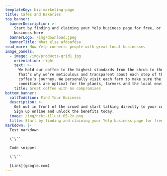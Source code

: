 ```yaml
---
templateKey: biz-marketing-page
title: Cafes and Bakeries
top_banner:
  bannerDescription: >-
    Start by finding and claiming your Yelp business page for free, or add your
    business here
  bannerLogo: /img/download.jpeg
  bannerTitle: What else afdsafdsa
read_more: How Yelp connects people with great local businesses
image_panels:
  - image: /img/products-grid1.jpg
    orientation: right
    text: >-
      We hold our coffee to the highest standards from the shrub to the cup.
      That’s why we’re meticulous and transparent about each step of the
      coffee’s journey. We personally visit each farm to make sure the
      conditions are optimal for the plants, farmers and the local environment.
    title: Great coffee with no compromises
bottom_banner:
  callToAction: Find Your Business
  description: >-
    Get out in front of the crowd and start talking directly to your customers.
    Sign up online and unlock the benefits today.
  image: /img/hckt-illust-05-2x.png
  title: Start by finding and claiming your Yelp business page for free
markdown: |-
  Test markdown

  \`\``

  Code snippet

  \`\``

  [Link](google.com)
---
```


